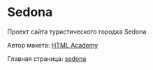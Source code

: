# Sedona
Проект сайта туристического городка Sedona

Автор макета: [HTML Academy](https://htmlacademy.ru/)

Главная страница: [sedona](https://vaivankov.github.io/sedona/)